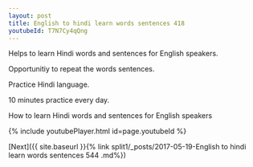 ```yaml
---
layout: post
title: English to hindi learn words sentences 418 
youtubeId: T7N7Cy4qQng
---
```

 
 
Helps to learn Hindi words and sentences for English speakers.

Opportunitiy to repeat the words sentences. 

Practice Hindi language. 
 
10 minutes practice every day. 
 
How to learn Hindi words and sentences for English speakers 
 
{% include youtubePlayer.html id=page.youtubeId %}
 
 
[Next]({{ site.baseurl }}{% link  split1/_posts/2017-05-19-English to hindi learn words sentences 544 .md%})
 
